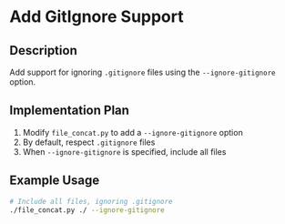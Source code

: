 # Add GitIgnore Support

## Description
Add support for ignoring `.gitignore` files using the `--ignore-gitignore` option.

## Implementation Plan
1. Modify `file_concat.py` to add a `--ignore-gitignore` option
2. By default, respect `.gitignore` files
3. When `--ignore-gitignore` is specified, include all files

## Example Usage
```bash
# Include all files, ignoring .gitignore
./file_concat.py ./ --ignore-gitignore
```